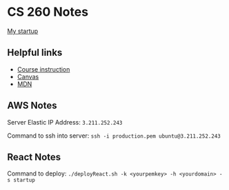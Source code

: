# CS 260 Notes

[My startup](https://simon.cs260.click)

## Helpful links

- [Course instruction](https://github.com/webprogramming260)
- [Canvas](https://byu.instructure.com)
- [MDN](https://developer.mozilla.org)

## AWS Notes

Server Elastic IP Address: `3.211.252.243`

Command to ssh into server: `ssh -i production.pem ubuntu@3.211.252.243`

## React Notes

Command to deploy: 
`./deployReact.sh -k <yourpemkey> -h <yourdomain> -s startup`
